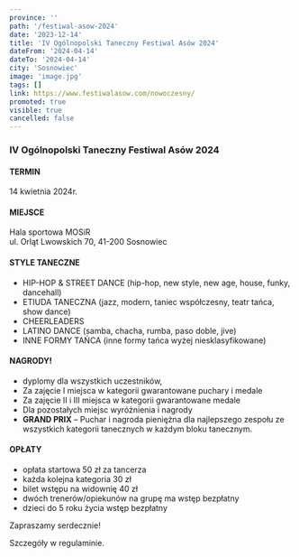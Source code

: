 ```yaml
---
province: ''
path: '/festiwal-asow-2024'
date: '2023-12-14'
title: 'IV Ogólnopolski Taneczny Festiwal Asów 2024'
dateFrom: '2024-04-14'
dateTo: '2024-04-14'
city: 'Sosnowiec'
image: 'image.jpg'
tags: []
link: https://www.festiwalasow.com/nowoczesny/
promoted: true
visible: true
cancelled: false
---
```

### IV Ogólnopolski Taneczny Festiwal Asów 2024

#### TERMIN
14 kwietnia 2024r.

#### MIEJSCE
Hala sportowa MOSiR \
ul. Orląt Lwowskich 70, 41-200 Sosnowiec

#### STYLE TANECZNE
- HIP-HOP & STREET DANCE (hip-hop, new style, new age, house, funky, dancehall)
- ETIUDA TANECZNA (jazz, modern, taniec współczesny, teatr tańca, show dance)
- CHEERLEADERS
- LATINO DANCE (samba, chacha, rumba, paso doble, jive)
- INNE FORMY TAŃCA (inne formy tańca wyżej niesklasyfikowane)

#### NAGRODY!
- dyplomy dla wszystkich uczestników,
- Za zajęcie I miejsca w kategorii gwarantowane puchary i medale
- Za zajęcie II i III miejsca w kategorii gwarantowane medale
- Dla pozostałych miejsc wyróżnienia i nagrody
- **GRAND PRIX** – Puchar i nagroda pieniężna dla najlepszego zespołu ze wszystkich kategorii tanecznych w każdym bloku tanecznym.

#### OPŁATY
- opłata startowa 50 zł za tancerza
- każda kolejna kategoria 30 zł
- bilet wstępu na widownię 40 zł
- dwóch trenerów/opiekunów na grupę ma wstęp bezpłatny
- dzieci do 5 roku życia wstęp bezpłatny

Zapraszamy serdecznie!

Szczegóły w regulaminie.
